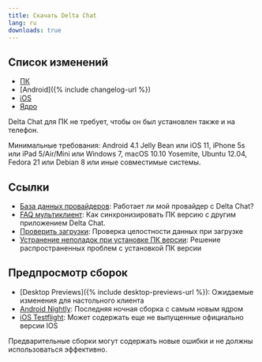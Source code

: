 ```yaml
---
title: Скачать Delta Chat
lang: ru
downloads: true
---
```


## Список изменений

* [ПК](https://github.com/deltachat/deltachat-desktop/blob/master/CHANGELOG.md)
* [Android]({% include changelog-url %})
* [iOS](https://github.com/deltachat/deltachat-ios/blob/master/CHANGELOG.md)
* [Ядро](https://github.com/deltachat/deltachat-core-rust/blob/master/CHANGELOG.md)

Delta Chat для ПК не требует, чтобы он был установлен также и на телефон.

Минимальные требования:
Android 4.1 Jelly Bean
или iOS 11, iPhone 5s или iPad 5/Air/Mini
или Windows 7, macOS 10.10 Yosemite, Ubuntu 12.04, Fedora 21 или Debian 8
или иные совместимые системы.

## Ссылки

* [База данных провайдеров](https://providers.delta.chat/): Работает ли мой провайдер с Delta Chat?
* [FAQ мультиклиент](help#multiclient): Как синхронизировать ПК версию с другим приложением Delta Chat.
* [Проверить загрузки](verify-downloads): Проверка целостности данных при загрузке
* [Устранение неполадок при установке ПК версии](https://github.com/deltachat/deltachat-desktop/blob/master/docs/TROUBLESHOOTING.md): Решение распространенных проблем с установкой ПК версии

## Предпросмотр сборок

* [Desktop Previews]({% include desktop-previews-url %}): Ожидаемые изменения для настольного клиента
* [Android Nightly](https://download.delta.chat/android/nightly/): Последняя ночная сборка с самым новым ядром
* [iOS Testflight](https://testflight.apple.com/join/uEMc1NxS): Может содержать еще не выпущенные официально версии IOS

Предварительные сборки могут содержать новые ошибки и не должны использоваться эффективно.